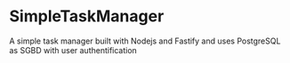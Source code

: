 # SimpleTaskManager
A simple task manager built with Nodejs and Fastify and uses PostgreSQL as SGBD with user authentification
